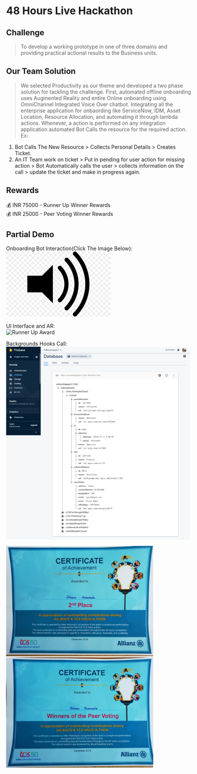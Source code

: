 # 48 Hours Live Hackathon 

Challenge
------
> To develop a working prototype in one of three domains and providing practical actional results to the Business units.

Our Team Solution
------
> We selected Productivity as our theme and developed a two phase solution for tackling the challenge. First, automated offline onboarding uses Augmented Reality and entire Online onboarding using OmniChannel Integrated Voice Over chatbot.
> Integrating all the enterprise application for onbaording like ServiceNow, IDM, Asset Location, Resource Allocation, and automating it through lambda actions.
> Whenever, a action is performed on any integration application automated Bot Calls the resource for the required action.
Ex: 
1. Bot Calls The New Resource > Collects Personal Details > Creates Ticket.
2. An IT Team work on ticket > Put in pending for user action for missing action > Bot Automatically calls the user > collects information on the call > update the ticket and make in progress again.


Rewards
------
:moneybag: INR 75000 - Runner Up Winner Rewards  
:moneybag: INR 25000 - Peer Voting Winner Rewards  

Partial Demo
------
Onboarding Bot Interaction(Click The Image Below):  
<a href="https://drive.google.com/open?id=1QUUCyOnn6jWIsWhqs6zSxZsHKy2DjAAD"><img src="./For Print/voice.png" alt="Play Demo"></a> 


UI Interface and AR:  
<img src="./For Print/manual_instruction_output.gif" width="500" alt= "Runner Up Award">

Backgrounds Hooks Call:  
<img src="./For Print/data_store.png" width="500" alt= "Runner Up Award">

<img src="./For Print/second_place.jpg" width="400" alt= "Runner Up Award">
<img src="./For Print/peer_voting.jpg" width="400" alt= "Peer Voting Award">


